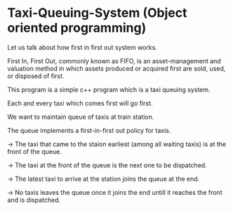 # Taxi-Queuing-System (Object oriented programming)


Let us talk about how first in first out system works.

First In, First Out, commonly known as FIFO, is an asset-management and valuation method in which assets produced or acquired first are sold, used, or disposed of first. 

This program is a simple c++ program which is a taxi queuing system. 

Each and every taxi which comes first will go first. 

We want to maintain queue of taxis at train station.

The queue implements a first-in-first out policy for taxis.

-> The taxi that came to the staion earliest (among all waiting taxis) is at the front of the queue.

-> The taxi at the front of the queue is the next one to be dispatched.

-> The latest taxi to arrive at the station joins the queue at the end.

-> No taxis leaves the queue once it joins the end untill it reaches the front and is dispatched.


